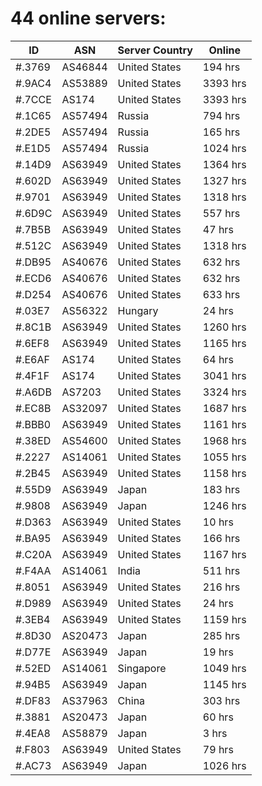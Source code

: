 # 44 online servers:

| ID | ASN | Server Country | Online |
| ------ | ------ | ------ | ------ |
| #.3769 | AS46844 | United States | 194 hrs |
| #.9AC4 | AS53889 | United States | 3393 hrs |
| #.7CCE | AS174 | United States | 3393 hrs |
| #.1C65 | AS57494 | Russia | 794 hrs |
| #.2DE5 | AS57494 | Russia | 165 hrs |
| #.E1D5 | AS57494 | Russia | 1024 hrs |
| #.14D9 | AS63949 | United States | 1364 hrs |
| #.602D | AS63949 | United States | 1327 hrs |
| #.9701 | AS63949 | United States | 1318 hrs |
| #.6D9C | AS63949 | United States | 557 hrs |
| #.7B5B | AS63949 | United States | 47 hrs |
| #.512C | AS63949 | United States | 1318 hrs |
| #.DB95 | AS40676 | United States | 632 hrs |
| #.ECD6 | AS40676 | United States | 632 hrs |
| #.D254 | AS40676 | United States | 633 hrs |
| #.03E7 | AS56322 | Hungary | 24 hrs |
| #.8C1B | AS63949 | United States | 1260 hrs |
| #.6EF8 | AS63949 | United States | 1165 hrs |
| #.E6AF | AS174 | United States | 64 hrs |
| #.4F1F | AS174 | United States | 3041 hrs |
| #.A6DB | AS7203 | United States | 3324 hrs |
| #.EC8B | AS32097 | United States | 1687 hrs |
| #.BBB0 | AS63949 | United States | 1161 hrs |
| #.38ED | AS54600 | United States | 1968 hrs |
| #.2227 | AS14061 | United States | 1055 hrs |
| #.2B45 | AS63949 | United States | 1158 hrs |
| #.55D9 | AS63949 | Japan | 183 hrs |
| #.9808 | AS63949 | Japan | 1246 hrs |
| #.D363 | AS63949 | United States | 10 hrs |
| #.BA95 | AS63949 | United States | 166 hrs |
| #.C20A | AS63949 | United States | 1167 hrs |
| #.F4AA | AS14061 | India | 511 hrs |
| #.8051 | AS63949 | United States | 216 hrs |
| #.D989 | AS63949 | United States | 24 hrs |
| #.3EB4 | AS63949 | United States | 1159 hrs |
| #.8D30 | AS20473 | Japan | 285 hrs |
| #.D77E | AS63949 | Japan | 19 hrs |
| #.52ED | AS14061 | Singapore | 1049 hrs |
| #.94B5 | AS63949 | Japan | 1145 hrs |
| #.DF83 | AS37963 | China | 303 hrs |
| #.3881 | AS20473 | Japan | 60 hrs |
| #.4EA8 | AS58879 | Japan | 3 hrs |
| #.F803 | AS63949 | United States | 79 hrs |
| #.AC73 | AS63949 | Japan | 1026 hrs |

